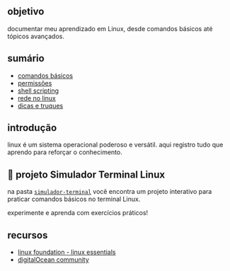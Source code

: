 ## objetivo

documentar meu aprendizado em Linux, desde comandos básicos até tópicos avançados.

## sumário

- [comandos básicos](./comandos-basicos.md)
- [permissões](./permissoes.md)
- [shell scripting](./shell-scripting.md)
- [rede no linux](./rede-linux.md)
- [dicas e truques](./dicas.md)

## introdução

linux é um sistema operacional poderoso e versátil. aqui registro tudo que aprendo para reforçar o conhecimento.


## 🚀 projeto Simulador Terminal Linux

na pasta [`simulador-terminal`](simulador-terminal) você encontra um projeto interativo para praticar comandos básicos no terminal Linux.  

experimente e aprenda com exercícios práticos!

## recursos

- [linux foundation - linux essentials](https://training.linuxfoundation.org/resources/free-courses/linux-essentials/)
- [digitalOcean community](https://www.digitalocean.com/community/tutorial_series/linux-commands)
